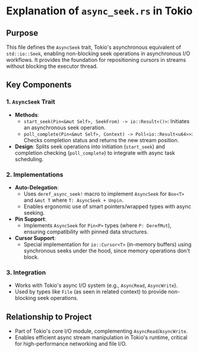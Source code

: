 # Explanation of `async_seek.rs` in Tokio

## Purpose
This file defines the `AsyncSeek` trait, Tokio's asynchronous equivalent of `std::io::Seek`, enabling non-blocking seek operations in asynchronous I/O workflows. It provides the foundation for repositioning cursors in streams without blocking the executor thread.

## Key Components

### 1. `AsyncSeek` Trait
- **Methods**:
  - `start_seek(Pin<&mut Self>, SeekFrom) -> io::Result<()>`: Initiates an asynchronous seek operation.
  - `poll_complete(Pin<&mut Self>, Context) -> Poll<io::Result<u64>>`: Checks completion status and returns the new stream position.
- **Design**: Splits seek operations into initiation (`start_seek`) and completion checking (`poll_complete`) to integrate with async task scheduling.

### 2. Implementations
- **Auto-Delegation**:
  - Uses `deref_async_seek!` macro to implement `AsyncSeek` for `Box<T>` and `&mut T` where `T: AsyncSeek + Unpin`.
  - Enables ergonomic use of smart pointers/wrapped types with async seeking.
- **Pin Support**:
  - Implements `AsyncSeek` for `Pin<P>` types (where `P: DerefMut`), ensuring compatibility with pinned data structures.
- **Cursor Support**:
  - Special implementation for `io::Cursor<T>` (in-memory buffers) using synchronous seeks under the hood, since memory operations don't block.

### 3. Integration
- Works with Tokio's async I/O system (e.g., `AsyncRead`, `AsyncWrite`).
- Used by types like `File` (as seen in related context) to provide non-blocking seek operations.

## Relationship to Project
- Part of Tokio's core I/O module, complementing `AsyncRead`/`AsyncWrite`.
- Enables efficient async stream manipulation in Tokio's runtime, critical for high-performance networking and file I/O.
